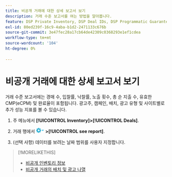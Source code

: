 ```yaml
---
title: 비공개 거래에 대한 상세 보고서 보기
description: 거래 수준 보고서를 여는 방법을 알아봅니다.
feature: DSP Private Inventory, DSP Deal IDs, DSP Programmatic Guaranteed Deals
exl-id: 80ed239f-16c9-4aba-b1d2-2471133c676b
source-git-commit: 3e47fec28a17cb64de42309c0368293e1ef1cdea
workflow-type: tm+mt
source-wordcount: '104'
ht-degree: 0%

---
```


# 비공개 거래에 대한 상세 보고서 보기

거래 수준 보고서에는 경매 수, 입찰률, 낙찰률, 노출 횟수, 총 순 지출 수, 유효한 CMP(eCPM) 및 완료율이 포함됩니다. 광고주, 캠페인, 배치, 광고 유형 및 사이트별로 추가 성능 지표를 볼 수 있습니다.

1. 주 메뉴에서 **[!UICONTROL Inventory]>[!UICONTROL Deals]**.

1. 거래 행에서 ![옵션 메뉴](/help/dsp/assets/options-menu.png) **>[!UICONTROL see report]**.

1. (선택 사항) 데이터를 보려는 날짜 범위를 사용자 지정합니다.

>[!MORELIKETHIS]
>
>* [비공개 인벤토리 정보](private-inventory-about.md)
>* [비공개 거래의 배치 및 광고 나열](private-deal-view-placements.md)


